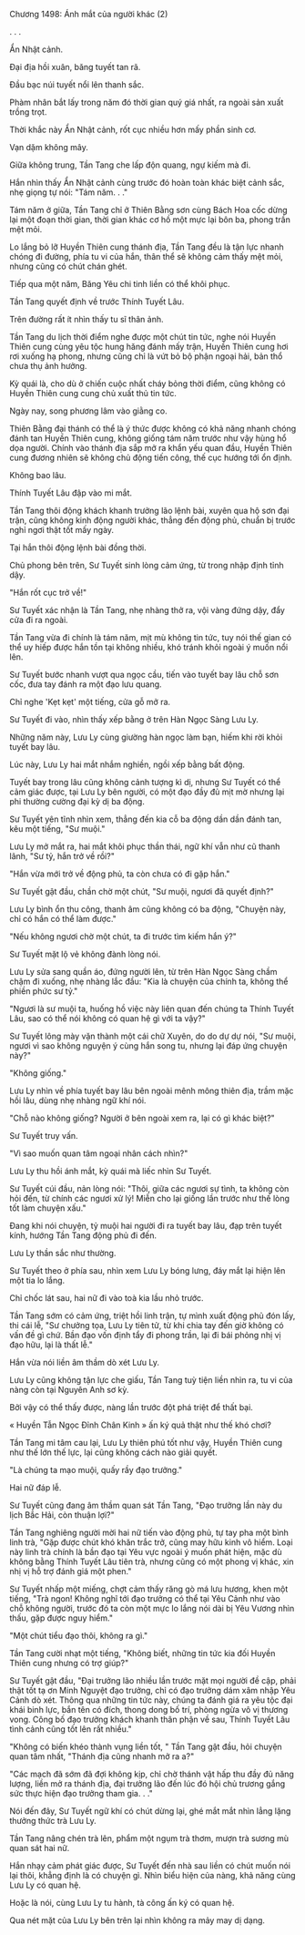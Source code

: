 




Chương 1498: Ánh mắt của người khác (2)


. . .

Ẩn Nhật cảnh.

Đại địa hồi xuân, băng tuyết tan rã.

Đầu bạc núi tuyết nổi lên thanh sắc.

Phàm nhân bắt lấy trong năm đó thời gian quý giá nhất, ra ngoài sản xuất trồng trọt.

Thời khắc này Ẩn Nhật cảnh, rốt cục nhiều hơn mấy phần sinh cơ.

Vạn dặm không mây.

Giữa không trung, Tần Tang che lấp độn quang, ngự kiếm mà đi.

Hắn nhìn thấy Ẩn Nhật cảnh cùng trước đó hoàn toàn khác biệt cảnh sắc, nhẹ giọng tự nói: "Tám năm. . ."

Tám năm ở giữa, Tần Tang chỉ ở Thiên Bằng sơn cùng Bách Hoa cốc dừng lại một đoạn thời gian, thời gian khác cơ hồ một mực lại bôn ba, phong trần mệt mỏi.

Lo lắng bỏ lỡ Huyền Thiên cung thánh địa, Tần Tang đều là tận lực nhanh chóng đi đường, phía tu vi của hắn, thân thể sẽ không cảm thấy mệt mỏi, nhưng cũng có chút chán ghét.

Tiếp qua một năm, Băng Yêu chi tinh liền có thể khôi phục.

Tần Tang quyết định về trước Thính Tuyết Lâu.

Trên đường rất ít nhìn thấy tu sĩ thân ảnh.

Tần Tang du lịch thời điểm nghe được một chút tin tức, nghe nói Huyền Thiên cung cùng yêu tộc hung hăng đánh mấy trận, Huyền Thiên cung hơi rơi xuống hạ phong, nhưng cũng chỉ là vứt bỏ bộ phận ngoại hải, bản thổ chưa thụ ảnh hưởng.

Kỳ quái là, cho dù ở chiến cuộc nhất cháy bỏng thời điểm, cũng không có Huyền Thiên cung cung chủ xuất thủ tin tức.

Ngày nay, song phương lâm vào giằng co.

Thiên Bằng đại thánh có thể là ý thức được không có khả năng nhanh chóng đánh tan Huyền Thiên cung, không giống tám năm trước như vậy hùng hổ dọa người. Chính vào thánh địa sắp mở ra khẩn yếu quan đầu, Huyền Thiên cung đương nhiên sẽ không chủ động tiến công, thế cục hướng tới ổn định.

Không bao lâu.

Thính Tuyết Lâu đập vào mi mắt.

Tần Tang thôi động khách khanh trưởng lão lệnh bài, xuyên qua hộ sơn đại trận, cũng không kinh động người khác, thẳng đến động phủ, chuẩn bị trước nghỉ ngơi thật tốt mấy ngày.

Tại hắn thôi động lệnh bài đồng thời.

Chủ phong bên trên, Sư Tuyết sinh lòng cảm ứng, từ trong nhập định tỉnh dậy.

"Hắn rốt cục trở về!"

Sư Tuyết xác nhận là Tần Tang, nhẹ nhàng thở ra, vội vàng đứng dậy, đẩy cửa đi ra ngoài.

Tần Tang vừa đi chính là tám năm, mịt mù không tin tức, tuy nói thế gian có thể uy hiếp được hắn tồn tại không nhiều, khó tránh khỏi ngoài ý muốn nổi lên.

Sư Tuyết bước nhanh vượt qua ngọc cầu, tiến vào tuyết bay lâu chỗ sơn cốc, đưa tay đánh ra một đạo lưu quang.

Chỉ nghe 'Kẹt kẹt' một tiếng, cửa gỗ mở ra.

Sư Tuyết đi vào, nhìn thấy xếp bằng ở trên Hàn Ngọc Sàng Lưu Ly.

Những năm này, Lưu Ly cùng giường hàn ngọc làm bạn, hiếm khi rời khỏi tuyết bay lâu.

Lúc này, Lưu Ly hai mắt nhắm nghiền, ngồi xếp bằng bất động.

Tuyết bay trong lâu cũng không cảnh tượng kì dị, nhưng Sư Tuyết có thể cảm giác được, tại Lưu Ly bên người, có một đạo đầy đủ mịt mờ nhưng lại phi thường cường đại kỳ dị ba động.

Sư Tuyết yên tĩnh nhìn xem, thẳng đến kia cỗ ba động dần dần đánh tan, kêu một tiếng, "Sư muội."

Lưu Ly mở mắt ra, hai mắt khôi phục thần thái, ngữ khí vẫn như cũ thanh lãnh, "Sư tỷ, hắn trở về rồi?"

"Hắn vừa mới trở về động phủ, ta còn chưa có đi gặp hắn."

Sư Tuyết gật đầu, chần chờ một chút, "Sư muội, ngươi đã quyết định?"

Lưu Ly bình ổn thu công, thanh âm cũng không có ba động, "Chuyện này, chỉ có hắn có thể làm được."

"Nếu không ngươi chờ một chút, ta đi trước tìm kiếm hắn ý?"

Sư Tuyết mặt lộ vẻ không đành lòng nói.

Lưu Ly sửa sang quần áo, đứng người lên, từ trên Hàn Ngọc Sàng chầm chậm đi xuống, nhẹ nhàng lắc đầu: "Kia là chuyện của chính ta, không thể phiền phức sư tỷ."

"Ngươi là sư muội ta, huống hồ việc này liên quan đến chúng ta Thính Tuyết Lâu, sao có thể nói không có quan hệ gì với ta vậy?"

Sư Tuyết lông mày vặn thành một cái chữ Xuyên, do do dự dự nói, "Sư muội, ngươi vì sao không nguyện ý cùng hắn song tu, nhưng lại đáp ứng chuyện này?"

"Không giống."

Lưu Ly nhìn về phía tuyết bay lâu bên ngoài mênh mông thiên địa, trầm mặc hồi lâu, dùng nhẹ nhàng ngữ khí nói.

"Chỗ nào không giống? Người ở bên ngoài xem ra, lại có gì khác biệt?"

Sư Tuyết truy vấn.

"Vì sao muốn quan tâm ngoại nhân cách nhìn?"

Lưu Ly thu hồi ánh mắt, kỳ quái mà liếc nhìn Sư Tuyết.

Sư Tuyết cúi đầu, nản lòng nói: "Thôi, giữa các ngươi sự tình, ta không còn hỏi đến, từ chính các ngươi xử lý! Miễn cho lại giống lần trước như thế lòng tốt làm chuyện xấu."

Đang khi nói chuyện, tỷ muội hai người đi ra tuyết bay lâu, đạp trên tuyết kính, hướng Tần Tang động phủ đi đến.

Lưu Ly thần sắc như thường.

Sư Tuyết theo ở phía sau, nhìn xem Lưu Ly bóng lưng, đáy mắt lại hiện lên một tia lo lắng.

Chỉ chốc lát sau, hai nữ đi vào toà kia lầu nhỏ trước.

Tần Tang sớm có cảm ứng, triệt hồi linh trận, tự mình xuất động phủ đón lấy, thi cái lễ, "Sư chưởng tọa, Lưu Ly tiên tử, từ khi chia tay đến giờ không có vấn đề gì chứ. Bần đạo vốn định tẩy đi phong trần, lại đi bái phỏng nhị vị đạo hữu, lại là thất lễ."

Hắn vừa nói liền âm thầm dò xét Lưu Ly.

Lưu Ly cũng không tận lực che giấu, Tần Tang tuỳ tiện liền nhìn ra, tu vi của nàng còn tại Nguyên Anh sơ kỳ.

Bởi vậy có thể thấy được, nàng lần trước đột phá triệt để thất bại.

« Huyền Tẫn Ngọc Đỉnh Chân Kinh » ấn ký quả thật như thế khó chơi?

Tần Tang mi tâm cau lại, Lưu Ly thiên phú tốt như vậy, Huyền Thiên cung như thế lớn thế lực, lại cũng không cách nào giải quyết.

"Là chúng ta mạo muội, quấy rầy đạo trưởng."

Hai nữ đáp lễ.

Sư Tuyết cũng đang âm thầm quan sát Tần Tang, "Đạo trưởng lần này du lịch Bắc Hải, còn thuận lợi?"

Tần Tang nghiêng người mời hai nữ tiến vào động phủ, tự tay pha một bình linh trà, "Gặp được chút khó khăn trắc trở, cũng may hữu kinh vô hiểm. Loại này linh trà chính là bần đạo tại Yêu vực ngoài ý muốn phát hiện, mặc dù không bằng Thính Tuyết Lâu tiên trà, nhưng cũng có một phong vị khác, xin nhị vị hỗ trợ đánh giá một phen."

Sư Tuyết nhấp một miếng, chợt cảm thấy răng gò má lưu hương, khen một tiếng, "Trà ngon! Không nghĩ tới đạo trưởng có thể tại Yêu Cảnh như vào chỗ không người, trước đó ta còn một mực lo lắng nói dài bị Yêu Vương nhìn thấu, gặp được nguy hiểm."

"Một chút tiểu đạo thôi, không ra gì."

Tần Tang cười nhạt một tiếng, "Không biết, những tin tức kia đối Huyền Thiên cung nhưng có trợ giúp?"

Sư Tuyết gật đầu, "Đại trưởng lão nhiều lần trước mặt mọi người đề cập, phải thật tốt tạ ơn Minh Nguyệt đạo trưởng, chỉ có đạo trưởng dám xâm nhập Yêu Cảnh dò xét. Thông qua những tin tức này, chúng ta đánh giá ra yêu tộc đại khái binh lực, bắn tên có đích, thong dong bố trí, phòng ngừa vô vị thương vong. Công bố đạo trưởng khách khanh thân phận về sau, Thính Tuyết Lâu tình cảnh cũng tốt lên rất nhiều."

"Không có biến khéo thành vụng liền tốt, " Tần Tang gật đầu, hỏi chuyện quan tâm nhất, "Thánh địa cũng nhanh mở ra a?"

"Các mạch đã sớm đã đợi không kịp, chỉ chờ thánh vật hấp thu đầy đủ năng lượng, liền mở ra thánh địa, đại trưởng lão đến lúc đó hội chủ trương gắng sức thực hiện đạo trưởng tham gia. . ."

Nói đến đây, Sư Tuyết ngữ khí có chút dừng lại, ghé mắt mắt nhìn lẳng lặng thưởng thức trà Lưu Ly.

Tần Tang nâng chén trà lên, phẩm một ngụm trà thơm, mượn trà sương mù quan sát hai nữ.

Hắn nhạy cảm phát giác được, Sư Tuyết đến nhà sau liền có chút muốn nói lại thôi, khẳng định là có chuyện gì. Nhìn biểu hiện của nàng, khả năng cùng Lưu Ly có quan hệ.

Hoặc là nói, cùng Lưu Ly tu hành, tà công ấn ký có quan hệ.

Qua nét mặt của Lưu Ly bên trên lại nhìn không ra mảy may dị dạng.




